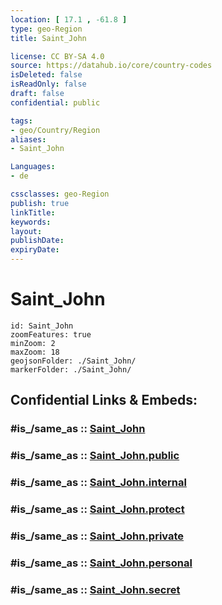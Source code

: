 ```yaml
---
location: [ 17.1 , -61.8 ] 
type: geo-Region
title: Saint_John

license: CC BY-SA 4.0
source: https://datahub.io/core/country-codes
isDeleted: false
isReadOnly: false
draft: false
confidential: public

tags:
- geo/Country/Region
aliases:
- Saint_John

Languages:
- de

cssclasses: geo-Region
publish: true
linkTitle: 
keywords: 
layout: 
publishDate: 
expiryDate: 
---
```


# Saint_John

```leaflet
id: Saint_John
zoomFeatures: true 
minZoom: 2 
maxZoom: 18
geojsonFolder: ./Saint_John/
markerFolder: ./Saint_John/
```


## Confidential Links & Embeds: 

### #is_/same_as :: [Saint_John](/_Standards/Earth/Continent/America~Caribbean/Antigua_and_Barbuda/Counties/Saint_John.md) 

### #is_/same_as :: [Saint_John.public](/_public/Earth/Continent/America~Caribbean/Antigua_and_Barbuda/Counties/Saint_John.public.md) 

### #is_/same_as :: [Saint_John.internal](/_internal/Earth/Continent/America~Caribbean/Antigua_and_Barbuda/Counties/Saint_John.internal.md) 

### #is_/same_as :: [Saint_John.protect](/_protect/Earth/Continent/America~Caribbean/Antigua_and_Barbuda/Counties/Saint_John.protect.md) 

### #is_/same_as :: [Saint_John.private](/_private/Earth/Continent/America~Caribbean/Antigua_and_Barbuda/Counties/Saint_John.private.md) 

### #is_/same_as :: [Saint_John.personal](/_personal/Earth/Continent/America~Caribbean/Antigua_and_Barbuda/Counties/Saint_John.personal.md) 

### #is_/same_as :: [Saint_John.secret](/_secret/Earth/Continent/America~Caribbean/Antigua_and_Barbuda/Counties/Saint_John.secret.md)

